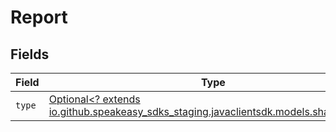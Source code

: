 # Report


## Fields

| Field                                                                                                                | Type                                                                                                                 | Required                                                                                                             | Description                                                                                                          |
| -------------------------------------------------------------------------------------------------------------------- | -------------------------------------------------------------------------------------------------------------------- | -------------------------------------------------------------------------------------------------------------------- | -------------------------------------------------------------------------------------------------------------------- |
| `type`                                                                                                               | [Optional<? extends io.github.speakeasy_sdks_staging.javaclientsdk.models.shared.Type>](../../models/shared/Type.md) | :heavy_minus_sign:                                                                                                   | N/A                                                                                                                  |